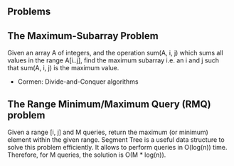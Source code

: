 Problems
--------

## The Maximum-Subarray Problem

Given an array A of integers, and the operation sum(A, i, j) which sums all values in the range
A[i..j], find the maximum subarray i.e. an i and j such that sum(A, i, j) is the maximum value.
* Cormen: Divide-and-Conquer algorithms

## The Range Minimum/Maximum Query (RMQ) problem

Given a range [i, j] and M queries, return the maximum (or minimum) element within the given range.
Segment Tree is a useful data structure to solve this problem efficiently. It allows to perform
queries in O(log(n)) time. Therefore, for M queries, the solution is O(M * log(n)).
